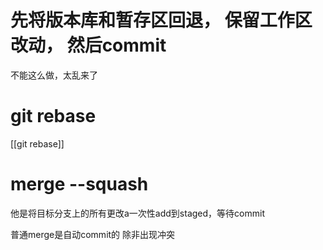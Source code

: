 # 先将版本库和暂存区回退， 保留工作区改动， 然后commit

不能这么做，太乱来了
# git rebase
[[git rebase]]

# merge --squash
他是将目标分支上的所有更改a一次性add到staged，等待commit

普通merge是自动commit的 除非出现冲突